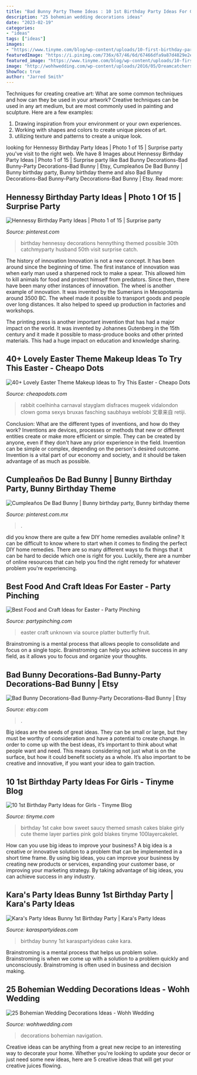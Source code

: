 ```yaml
---
title: "Bad Bunny Party Theme Ideas : 10 1st Birthday Party Ideas For Girls"
description: "25 bohemian wedding decorations ideas"
date: "2023-02-19"
categories:
- "ideas"
tags: ["ideas"]
images:
- "https://www.tinyme.com/blog/wp-content/uploads/10-first-birthday-party-ideas-for-girls/10-First-Birthday-Party-Ideas-for-Girls-1.jpg"
featuredImage: "https://i.pinimg.com/736x/67/46/6d/67466dfa9a87d4829e2e6525df797ccf--th-birthday-birthday-ideas.jpg"
featured_image: "https://www.tinyme.com/blog/wp-content/uploads/10-first-birthday-party-ideas-for-girls/10-First-Birthday-Party-Ideas-for-Girls-1.jpg"
image: "http://wohhwedding.com/wp-content/uploads/2016/05/Dreamcatchers-Bohemian-Wedding-Decorations.jpg"
ShowToc: true
author: "Jarred Smith"
---
```



Techniques for creating creative art: What are some common techniques and how can they be used in your artwork?
Creative techniques can be used in any art medium, but are most commonly used in painting and sculpture. Here are a few examples:
1. Drawing inspiration from your environment or your own experiences.
2. Working with shapes and colors to create unique pieces of art.
3. utilizing texture and patterns to create a unique look.

	

		
looking for Hennessy Birthday Party Ideas | Photo 1 of 15 | Surprise party you've visit to the right web. We have 8 Images about Hennessy Birthday Party Ideas | Photo 1 of 15 | Surprise party like Bad Bunny Decorations-Bad Bunny-Party Decorations-Bad Bunny | Etsy, Cumpleaños De Bad Bunny | Bunny birthday party, Bunny birthday theme and also Bad Bunny Decorations-Bad Bunny-Party Decorations-Bad Bunny | Etsy. Read more:
		
    
## Hennessy Birthday Party Ideas | Photo 1 Of 15 | Surprise Party

<img loading=lazy src="https://i.pinimg.com/736x/67/46/6d/67466dfa9a87d4829e2e6525df797ccf--th-birthday-birthday-ideas.jpg" onerror="this.onerror=null;this.src='https://tse3.mm.bing.net/th?id=OIP.Sq4ZsZp2RGfAqs4SzJMiQwHaJ3&amp;pid=15.1';" alt="Hennessy Birthday Party Ideas | Photo 1 of 15 | Surprise party">

_Source: pinterest.com_

>birthday hennessy decorations hennything themed possible 30th catchmyparty husband 50th visit surprise catch. 

	

The history of innovation
Innovation is not a new concept. It has been around since the beginning of time. The first instance of innovation was when early man used a sharpened rock to make a spear. This allowed him to kill animals for food and protect himself from predators. Since then, there have been many other instances of innovation.
The wheel is another example of innovation. It was invented by the Sumerians in Mesopotamia around 3500 BC. The wheel made it possible to transport goods and people over long distances. It also helped to speed up production in factories and workshops.

The printing press is another important invention that has had a major impact on the world. It was invented by Johannes Gutenberg in the 15th century and it made it possible to mass-produce books and other printed materials. This had a huge impact on education and knowledge sharing.

    
## 40+ Lovely Easter Theme Makeup Ideas To Try This Easter - Cheapo Dots

<img loading=lazy src="https://www.cheapodots.com/wp-content/uploads/2020/04/42-Lovely-Easter-Makeup-to-Try-This-Easter-39.jpg" onerror="this.onerror=null;this.src='https://tse2.mm.bing.net/th?id=OIP.k-0G3ga5p9QfehLulgpD5QHaLH&amp;pid=15.1';" alt="40+ Lovely Easter Theme Makeup Ideas to Try This Easter - Cheapo Dots">

_Source: cheapodots.com_

>rabbit coelhinha carnaval stayglam disfraces mugeek vidalondon clown goma sexys bruxas fasching saubhaya weblobi 文章来自 retiji. 

	

Conclusion: What are the different types of inventions, and how do they work?
Inventions are devices, processes or methods that new or different entities create or make more efficient or simple. They can be created by anyone, even if they don't have any prior experience in the field. Invention can be simple or complex, depending on the person's desired outcome. Invention is a vital part of our economy and society, and it should be taken advantage of as much as possible.

    
## Cumpleaños De Bad Bunny | Bunny Birthday Party, Bunny Birthday Theme

<img loading=lazy src="https://i.pinimg.com/736x/e9/17/8c/e9178cdcb16f50d6310bad75f8db8b46.jpg" onerror="this.onerror=null;this.src='https://tse4.mm.bing.net/th?id=OIP.y9qtkXy6qVo25wYXy5DzCwHaJ4&amp;pid=15.1';" alt="Cumpleaños De Bad Bunny | Bunny birthday party, Bunny birthday theme">

_Source: pinterest.com.mx_

>. 

	

did you know there are quite a few DIY home remedies available online?
It can be difficult to know where to start when it comes to finding the perfect DIY home remedies. There are so many different ways to fix things that it can be hard to decide which one is right for you. Luckily, there are a number of online resources that can help you find the right remedy for whatever problem you're experiencing.

    
## Best Food And Craft Ideas For Easter - Party Pinching

<img loading=lazy src="http://partypinching.com/wp-content/uploads/2017/02/5cce61ea94918db689a80c460d37bf6b.jpg" onerror="this.onerror=null;this.src='https://tse4.mm.bing.net/th?id=OIP.V-8H1HavOilbWkq9u6pVWAHaLG&amp;pid=15.1';" alt="Best Food and Craft Ideas for Easter - Party Pinching">

_Source: partypinching.com_

>easter craft unknown via source platter butterfly fruit. 

	

Brainstroming is a mental process that allows people to consolidate and focus on a single topic. Brainstroming can help you achieve success in any field, as it allows you to focus and organize your thoughts.

    
## Bad Bunny Decorations-Bad Bunny-Party Decorations-Bad Bunny | Etsy

<img loading=lazy src="https://i.etsystatic.com/19778569/r/il/d3c76b/2444093260/il_794xN.2444093260_plaa.jpg" onerror="this.onerror=null;this.src='https://tse1.mm.bing.net/th?id=OIP.3b2Bhk9Zu7mBySGTfUyQ1wHaNK&amp;pid=15.1';" alt="Bad Bunny Decorations-Bad Bunny-Party Decorations-Bad Bunny | Etsy">

_Source: etsy.com_

>. 

	

Big ideas are the seeds of great ideas. They can be small or large, but they must be worthy of consideration and have a potential to create change. In order to come up with the best ideas, it’s important to think about what people want and need. This means considering not just what is on the surface, but how it could benefit society as a whole. It’s also important to be creative and innovative, if you want your idea to gain traction.

    
## 10 1st Birthday Party Ideas For Girls - Tinyme Blog

<img loading=lazy src="https://www.tinyme.com/blog/wp-content/uploads/10-first-birthday-party-ideas-for-girls/10-First-Birthday-Party-Ideas-for-Girls-1.jpg" onerror="this.onerror=null;this.src='https://tse4.mm.bing.net/th?id=OIP.hMO3h5LCsxsq32oOpHAVCwHaLG&amp;pid=15.1';" alt="10 1st Birthday Party Ideas for Girls - Tinyme Blog">

_Source: tinyme.com_

>birthday 1st cake bow sweet saucy themed smash cakes blake girly cute theme layer parties pink gold blakes tinyme 100layercakelet. 

	

How can you use big ideas to improve your business?
A big idea is a creative or innovative solution to a problem that can be implemented in a short time frame. By using big ideas, you can improve your business by creating new products or services, expanding your customer base, or improving your marketing strategy. By taking advantage of big ideas, you can achieve success in any industry.

    
## Kara&#039;s Party Ideas Bunny 1st Birthday Party | Kara&#039;s Party Ideas

<img loading=lazy src="https://karaspartyideas.com/wp-content/uploads/2017/08/Bunny-1st-Birthday-Party-via-Karas-Party-Ideas-KarasPartyIdeas.com1_.jpg" onerror="this.onerror=null;this.src='https://tse1.mm.bing.net/th?id=OIP.u8Dlp8fCOPSA5MxgO9SIugHaLH&amp;pid=15.1';" alt="Kara&#039;s Party Ideas Bunny 1st Birthday Party | Kara&#039;s Party Ideas">

_Source: karaspartyideas.com_

>birthday bunny 1st karaspartyideas cake kara. 

	

Brainstroming is a mental process that helps us problem solve. Brainstroming is when we come up with a solution to a problem quickly and unconsciously. Brainstroming is often used in business and decision making.

    
## 25 Bohemian Wedding Decorations Ideas - Wohh Wedding

<img loading=lazy src="http://wohhwedding.com/wp-content/uploads/2016/05/Dreamcatchers-Bohemian-Wedding-Decorations.jpg" onerror="this.onerror=null;this.src='https://tse1.mm.bing.net/th?id=OIP.Mt09oA-5MRzfNBmV2Suo_wHaK4&amp;pid=15.1';" alt="25 Bohemian Wedding Decorations Ideas - Wohh Wedding">

_Source: wohhwedding.com_

>decorations bohemian navigation. 

	

Creative ideas can be anything from a great new recipe to an interesting way to decorate your home. Whether you're looking to update your decor or just need some new ideas, here are 5 creative ideas that will get your creative juices flowing.

